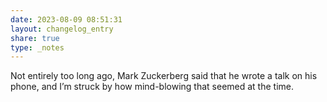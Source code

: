 ```yaml
---
date: 2023-08-09 08:51:31
layout: changelog_entry
share: true
type: _notes
---
```

Not entirely too long ago, Mark Zuckerberg said that he wrote a talk on his phone, and I’m struck by how mind-blowing that seemed at the time. 
